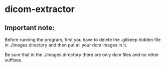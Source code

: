# dicom-extractor

## Important note:

Before running the program, first you have to delete the .gitkeep hidden file in ./images directory and then put all your dcm images in it.

Be sure that in the ./images directory there are only dcm files and no other suffixes.
